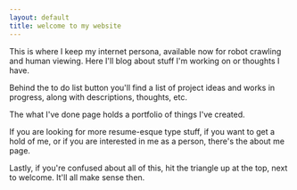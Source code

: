 ```yaml
---
layout: default
title: welcome to my website
---
```


This is where I keep my internet persona, available now for robot crawling and human viewing. Here I'll blog about stuff I'm working on or thoughts I have.

Behind the to do list button you'll find a list of project ideas and works in progress, along with descriptions, thoughts, etc.

The what I've done page holds a portfolio of things I've created.

If you are looking for more resume-esque type stuff, if you want to get a hold of me, or if you are interested in me as a person, there's the about me page.

Lastly, if you're confused about all of this, hit the triangle up at the top, next to welcome. It'll all make sense then.